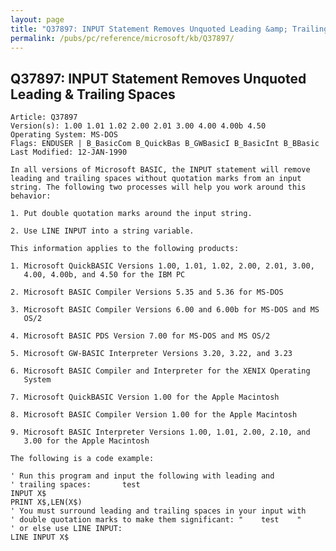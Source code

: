 ```yaml
---
layout: page
title: "Q37897: INPUT Statement Removes Unquoted Leading &amp; Trailing Spaces"
permalink: /pubs/pc/reference/microsoft/kb/Q37897/
---
```


## Q37897: INPUT Statement Removes Unquoted Leading &amp; Trailing Spaces

	Article: Q37897
	Version(s): 1.00 1.01 1.02 2.00 2.01 3.00 4.00 4.00b 4.50
	Operating System: MS-DOS
	Flags: ENDUSER | B_BasicCom B_QuickBas B_GWBasicI B_BasicInt B_BBasic
	Last Modified: 12-JAN-1990
	
	In all versions of Microsoft BASIC, the INPUT statement will remove
	leading and trailing spaces without quotation marks from an input
	string. The following two processes will help you work around this
	behavior:
	
	1. Put double quotation marks around the input string.
	
	2. Use LINE INPUT into a string variable.
	
	This information applies to the following products:
	
	1. Microsoft QuickBASIC Versions 1.00, 1.01, 1.02, 2.00, 2.01, 3.00,
	   4.00, 4.00b, and 4.50 for the IBM PC
	
	2. Microsoft BASIC Compiler Versions 5.35 and 5.36 for MS-DOS
	
	3. Microsoft BASIC Compiler Versions 6.00 and 6.00b for MS-DOS and MS
	   OS/2
	
	4. Microsoft BASIC PDS Version 7.00 for MS-DOS and MS OS/2
	
	5. Microsoft GW-BASIC Interpreter Versions 3.20, 3.22, and 3.23
	
	6. Microsoft BASIC Compiler and Interpreter for the XENIX Operating
	   System
	
	7. Microsoft QuickBASIC Version 1.00 for the Apple Macintosh
	
	8. Microsoft BASIC Compiler Version 1.00 for the Apple Macintosh
	
	9. Microsoft BASIC Interpreter Versions 1.00, 1.01, 2.00, 2.10, and
	   3.00 for the Apple Macintosh
	
	The following is a code example:
	
	' Run this program and input the following with leading and
	' trailing spaces:       test
	INPUT X$
	PRINT X$,LEN(X$)
	' You must surround leading and trailing spaces in your input with
	' double quotation marks to make them significant: "    test    "
	' or else use LINE INPUT:
	LINE INPUT X$
